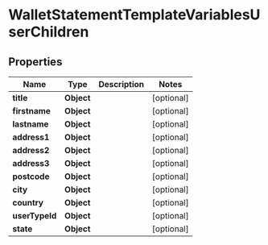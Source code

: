 

# WalletStatementTemplateVariablesUserChildren


## Properties

| Name | Type | Description | Notes |
|------------ | ------------- | ------------- | -------------|
|**title** | **Object** |  |  [optional] |
|**firstname** | **Object** |  |  [optional] |
|**lastname** | **Object** |  |  [optional] |
|**address1** | **Object** |  |  [optional] |
|**address2** | **Object** |  |  [optional] |
|**address3** | **Object** |  |  [optional] |
|**postcode** | **Object** |  |  [optional] |
|**city** | **Object** |  |  [optional] |
|**country** | **Object** |  |  [optional] |
|**userTypeId** | **Object** |  |  [optional] |
|**state** | **Object** |  |  [optional] |




